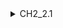 <details>
<summary>CH2_2.1</summary>
### (a)

You can add text within a collapsed section.

You can add an image or a code block, too.

```ruby
   puts "Hello World"
```


</details>
